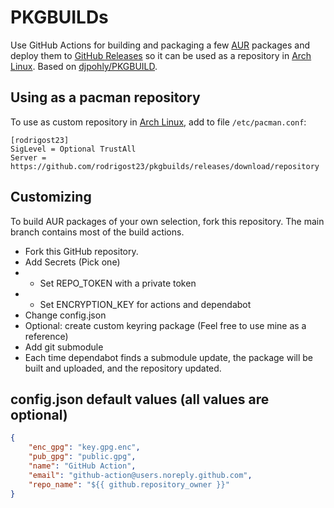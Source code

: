 # PKGBUILDs

Use GitHub Actions for building and packaging a few [AUR](https://aur.archlinux.org) packages and deploy them to [GitHub Releases](https://github.com/rodrigost23/pkgbuilds/releases) so it can be used as a repository in [Arch Linux](https://www.archlinux.org).  Based on [djpohly/PKGBUILD](https://github.com/djpohly/PKGBUILD).


## Using as a pacman repository

To use as custom repository in [Arch Linux](https://www.archlinux.org), add to file `/etc/pacman.conf`:

```
[rodrigost23]
SigLevel = Optional TrustAll
Server = https://github.com/rodrigost23/pkgbuilds/releases/download/repository
```

## Customizing

To build AUR packages of your own selection, fork this repository.  The main branch contains most of the build actions.

  - Fork this GitHub repository.
  - Add Secrets (Pick one)
  - - Set REPO_TOKEN with a private token
  - - Set ENCRYPTION_KEY for actions and dependabot
  - Change config.json
  - Optional: create custom keyring package (Feel free to use mine as a reference)
  - Add git submodule
  - Each time dependabot finds a submodule update, the package will be built and uploaded, and the repository updated.

## config.json default values (all values are optional)
```json
{
    "enc_gpg": "key.gpg.enc",
    "pub_gpg": "public.gpg",
    "name": "GitHub Action",
    "email": "github-action@users.noreply.github.com",
    "repo_name": "${{ github.repository_owner }}"
}
```